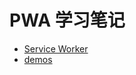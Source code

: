 # PWA 学习笔记

* [Service Worker](http://mengyujing.com/pwa-learn/serviceWorker)
* [demos](https://github.com/huajianduzhuo/pwa-learn)